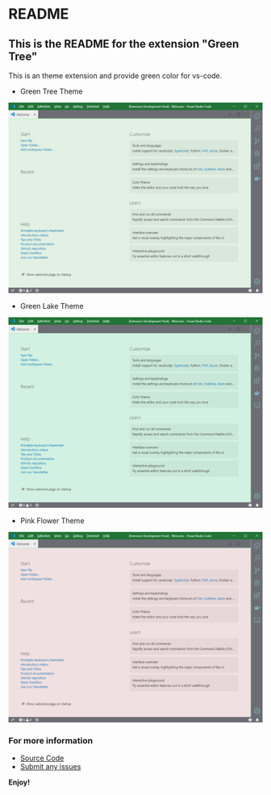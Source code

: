 # README
## This is the README for the extension "Green Tree"
This is an theme extension and provide green color for vs-code.

- Green Tree Theme

![Screen Shot](https://raw.githubusercontent.com/snyang/vscode-theme-green-tree/master/ScreenShot1.png)

- Green Lake Theme

![Screen Shot](https://raw.githubusercontent.com/snyang/vscode-theme-green-tree/master/ScreenShot2.png)

- Pink Flower Theme

![Screen Shot](https://raw.githubusercontent.com/snyang/vscode-theme-green-tree/master/ScreenShot3.png)

### For more information
* [Source Code](https://github.com/snyang/vscode-theme-green-tree)
* [Submit any issues](https://github.com/snyang/vscode-theme-green-tree/issues)

**Enjoy!**
